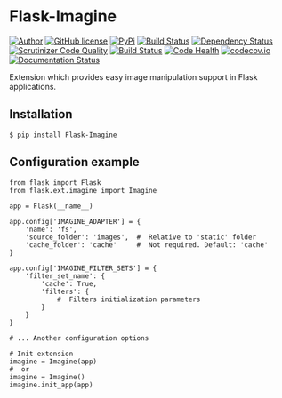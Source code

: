 Flask-Imagine
============

[![Author](https://img.shields.io/badge/author-Kronas-blue.svg)](https://github.com/kronas)
[![GitHub license](https://img.shields.io/badge/license-MIT-blue.svg)](https://raw.githubusercontent.com/kronas/Flask-Imagine/master/LICENSE)
[![PyPi](https://img.shields.io/badge/pypi-0.5-red.svg)](https://pypi.python.org/pypi/Flask-Imagine)
[![Build Status](https://travis-ci.org/FlaskGuys/Flask-Imagine.svg?branch=master)](https://travis-ci.org/FlaskGuys/Flask-Imagine)
[![Dependency Status](https://www.versioneye.com/user/projects/570503e8fcd19a0039f15cc1/badge.svg)](https://www.versioneye.com/user/projects/570503e8fcd19a0039f15cc1)
[![Scrutinizer Code Quality](https://scrutinizer-ci.com/g/FlaskGuys/Flask-Imagine/badges/quality-score.png?b=master)](https://scrutinizer-ci.com/g/FlaskGuys/Flask-Imagine/?branch=master)
[![Build Status](https://scrutinizer-ci.com/g/FlaskGuys/Flask-Imagine/badges/build.png?b=master)](https://scrutinizer-ci.com/g/FlaskGuys/Flask-Imagine/build-status/master)
[![Code Health](https://landscape.io/github/FlaskGuys/Flask-Imagine/master/landscape.svg)](https://landscape.io/github/FlaskGuys/Flask-Imagine/master)
[![codecov.io](https://codecov.io/github/FlaskGuys/Flask-Imagine/coverage.svg?branch=master)](https://codecov.io/github/FlaskGuys/Flask-Imagine?branch=master)
[![Documentation Status](https://readthedocs.org/projects/flask-imagine/badge/?version=latest)](http://flask-imagine.readthedocs.org/en/latest/?badge=latest)

Extension which provides easy image manipulation support in Flask applications.

Installation
------
```
$ pip install Flask-Imagine
```

Configuration example
------
```
from flask import Flask
from flask.ext.imagine import Imagine

app = Flask(__name__)

app.config['IMAGINE_ADAPTER'] = {
    'name': 'fs',
    'source_folder': 'images',  #  Relative to 'static' folder
    'cache_folder': 'cache'     #  Not required. Default: 'cache'
}

app.config['IMAGINE_FILTER_SETS'] = {
    'filter_set_name': {
        'cache': True,
        'filters': {
            #  Filters initialization parameters
        }
    }
}

# ... Another configuration options

# Init extension
imagine = Imagine(app)
#  or 
imagine = Imagine()
imagine.init_app(app)
```
